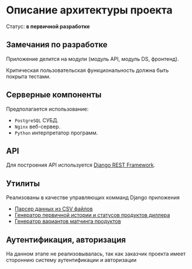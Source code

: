 # Описание архитектуры проекта

Статус: **в первичной разработке**

## Замечания по разработке

Приложение делится на модули (модуль API, модуль DS, фронтенд).

Критическая пользовательская функциональность должна быть покрыта тестами.

## Серверные компоненты

Предполагается использование:

* `PostgreSQL` СУБД.
* `Nginx` веб-сервер.
* `Python` интерпретатор программ.

## API

Для построения API используется [Django REST Framework](https://www.django-rest-framework.org/).

## Утилиты

Реализованы в качестве управляющих комманд Django приложения

* [Парсер данных из CSV файлов](../technical/utils/csv-parser.md)
* [Генератор первичной истории и статусов продуктов диллера](../technical/utils/status-generator.md)
* [Генератор вариантов матчинга продуктов](../technical/utils/get-recommendations.md)

## Аутентификация, авторизация

На данном этапе не реализовывалась, так как заказчик проекта имеет стороннию систему аутентификации и авторизации
